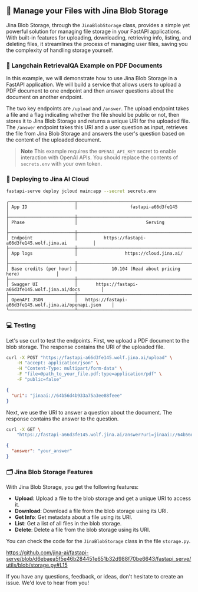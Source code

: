 ## 📁 Manage your Files with Jina Blob Storage

Jina Blob Storage, through the `JinaBlobStorage` class, provides a simple yet powerful solution for managing file storage in your FastAPI applications. With built-in features for uploading, downloading, retrieving info, listing, and deleting files, it streamlines the process of managing user files, saving you the complexity of handling storage yourself.

### 🧠 Langchain RetrievalQA Example on PDF Documents

In this example, we will demonstrate how to use Jina Blob Storage in a FastAPI application. We will build a service that allows users to upload a PDF document to one endpoint and then answer questions about the document on another endpoint.

The two key endpoints are `/upload` and `/answer`. The upload endpoint takes a file and a flag indicating whether the file should be public or not, then stores it to Jina Blob Storage and returns a unique URI for the uploaded file. The `/answer` endpoint takes this URI and a user question as input, retrieves the file from Jina Blob Storage and answers the user's question based on the content of the uploaded document.


> **Note**
> This example requires the `OPENAI_API_KEY` secret to enable interaction with OpenAI APIs. You should replace the contents of `secrets.env` with your own token.


### 🚀 Deploying to Jina AI Cloud

```bash
fastapi-serve deploy jcloud main:app --secret secrets.env
```

```text
╭─────────────────────────┬───────────────────────────────────────────────────────────╮
│ App ID                  │                    fastapi-a66d3fe145                     │
├─────────────────────────┼───────────────────────────────────────────────────────────┤
│ Phase                   │                          Serving                          │
├─────────────────────────┼───────────────────────────────────────────────────────────┤
│ Endpoint                │          https://fastapi-a66d3fe145.wolf.jina.ai          │
├─────────────────────────┼───────────────────────────────────────────────────────────┤
│ App logs                │                  https://cloud.jina.ai/                   │
├─────────────────────────┼───────────────────────────────────────────────────────────┤
│ Base credits (per hour) │             10.104 (Read about pricing here)              │
├─────────────────────────┼───────────────────────────────────────────────────────────┤
│ Swagger UI              │       https://fastapi-a66d3fe145.wolf.jina.ai/docs        │
├─────────────────────────┼───────────────────────────────────────────────────────────┤
│ OpenAPI JSON            │   https://fastapi-a66d3fe145.wolf.jina.ai/openapi.json    │
╰─────────────────────────┴───────────────────────────────────────────────────────────╯
```

### 💻 Testing

Let's use curl to test the endpoints. First, we upload a PDF document to the blob storage. The response contains the URI of the uploaded file.

```bash
curl -X POST "https://fastapi-a66d3fe145.wolf.jina.ai/upload" \
    -H "accept: application/json" \
    -H "Content-Type: multipart/form-data" \
    -F "file=@path_to_your_file.pdf;type=application/pdf" \
    -F "public=false"
```

```json
{
  "uri": "jinaai://64b56d4b933a75a3ee88feee"
}
```

Next, we use the URI to answer a question about the document. The response contains the answer to the question.

```bash
curl -X GET \
    "https://fastapi-a66d3fe145.wolf.jina.ai/answer?uri=jinaai://64b56d4b933a75a3ee88feee&question=your_question"
```

```json
{
  "answer": "your_answer"
}
```


### 🗂️ Jina Blob Storage Features

With Jina Blob Storage, you get the following features:

- **Upload**: Upload a file to the blob storage and get a unique URI to access it.
- **Download**: Download a file from the blob storage using its URI.
- **Get Info**: Get metadata about a file using its URI.
- **List**: Get a list of all files in the blob storage.
- **Delete**: Delete a file from the blob storage using its URI.

You can check the code for the `JinaBlobStorage` class in the file `storage.py`. 

https://github.com/jina-ai/fastapi-serve/blob/d6ebaea5f5e46b284451e651b32d988f70be6643/fastapi_serve/utils/blob/storage.py#L15

If you have any questions, feedback, or ideas, don't hesitate to create an issue. We'd love to hear from you!
